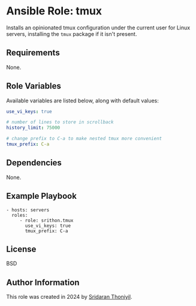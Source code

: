 Ansible Role: tmux
=========

Installs an opinionated tmux configuration under the current user for Linux servers, installing the `tmux` package if it isn't present.

Requirements
------------

None.

Role Variables
--------------

Available variables are listed below, along with default values:
```yaml
use_vi_keys: true

# number of lines to store in scrollback
history_limit: 75000

# change prefix to C-a to make nested tmux more convenient
tmux_prefix: C-a
```

Dependencies
------------

None.

Example Playbook
----------------

    - hosts: servers
      roles:
         - role: srithon.tmux
           use_vi_keys: true
           tmux_prefix: C-a

License
-------

BSD

Author Information
------------------

This role was created in 2024 by [Sridaran Thoniyil](github.com/srithon).
